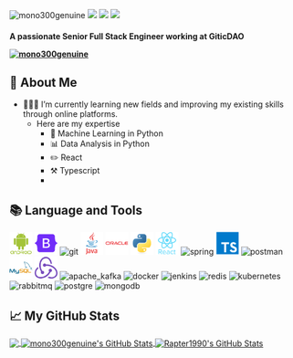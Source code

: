 <p align="left"> 
    <img src="https://komarev.com/ghpvc/?username=rapter1990" alt="mono300genuine" /> 
    <img src="https://img.shields.io/github/followers/mono300genuine?style=social" />
    <img src="https://img.shields.io/github/stars/mono300genuine?style=social" />
    <img src="https://img.shields.io/github/watchers/mono300genuine/mono300genuine?style=social" />
</p>

<h4 align="left">A passionate Senior Full Stack Engineer working at GiticDAO

<p align="left"> 
    <a href="https://github.com/ryo-ma/github-profile-trophy">
        <img src="https://github-profile-trophy.vercel.app/?username=mono300genuine&theme=onedark" alt="mono300genuine" />
    </a>
</p>

## 📖 About Me

- 👨🏽‍💻 I’m currently learning new fields and improving my existing skills through online platforms.
    - Here are my expertise
        - 🤖 Machine Learning in Python
        - 📊 Data Analysis in Python
        - ✏️ React
        - ⚒️ Typescript
        - 
## 📚 Language and Tools
<p align="left">
  <img src="https://github.com/devicons/devicon/blob/master/icons/android/android-plain-wordmark.svg" alt="android" width="40" height="40"/> 
  <img src="https://github.com/devicons/devicon/blob/master/icons/bootstrap/bootstrap-plain.svg" alt="bootstrap" width="40" height="40"/> 
  <img src="https://www.vectorlogo.zone/logos/git-scm/git-scm-icon.svg" alt="git" width="40" height="40"/> 
  <img src="https://github.com/devicons/devicon/blob/master/icons/java/java-original-wordmark.svg" alt="java" width="40" height="40"/> 
  <img src="https://github.com/devicons/devicon/blob/master/icons/oracle/oracle-original.svg" alt="oracle" width="40" height="40"/> 
  <img src="https://github.com/devicons/devicon/blob/master/icons/python/python-original.svg" alt="python" width="40" height="40"/> 
  <img src="https://github.com/devicons/devicon/blob/master/icons/react/react-original-wordmark.svg" alt="react" width="40" height="40"/> 
  <img src="https://www.vectorlogo.zone/logos/springio/springio-icon.svg" alt="spring" width="40" height="40"/> 
  <img src="https://github.com/devicons/devicon/blob/master/icons/typescript/typescript-original.svg" alt="typescript" width="40" height="40"/>
  <img src="https://www.vectorlogo.zone/logos/getpostman/getpostman-icon.svg" alt="postman" width="40" height="40"/>
  <img src="https://raw.githubusercontent.com/devicons/devicon/master/icons/mysql/mysql-original-wordmark.svg" alt="mysql" width="40" height="40"/>
  <img src="https://raw.githubusercontent.com/devicons/devicon/master/icons/redux/redux-original.svg" alt="mysql" width="40" height="40"/>
  <img src="https://cdn.jsdelivr.net/gh/devicons/devicon/icons/apachekafka/apachekafka-original.svg" alt="apache_kafka" width="40" height="40"/>
  <img src="https://cdn.jsdelivr.net/gh/devicons/devicon/icons/docker/docker-original.svg" alt="docker" width="40" height="40"/>
  <img src="https://cdn.jsdelivr.net/gh/devicons/devicon/icons/jenkins/jenkins-original.svg" alt="jenkins" width="40" height="40"/>
  <img src="https://cdn.jsdelivr.net/gh/devicons/devicon/icons/redis/redis-original.svg" alt="redis" width="40" height="40"/>
  <img src="https://cdn.jsdelivr.net/gh/devicons/devicon/icons/kubernetes/kubernetes-plain.svg" alt="kubernetes" width="40" height="40"/>
  <img src="https://www.vectorlogo.zone/logos/rabbitmq/rabbitmq-icon.svg" alt="rabbitmq" width="40" height="40"/>
  <img src="https://cdn.jsdelivr.net/gh/devicons/devicon/icons/postgresql/postgresql-original.svg" alt="postgre" width="40" height="40">
  <img src="https://cdn.jsdelivr.net/gh/devicons/devicon/icons/mongodb/mongodb-original-wordmark.svg" alt="mongodb" width="40" height="40">  
</p>

## &#x1f4c8; My GitHub Stats

<a href="https://github.com/mono300genuine">
  <img align="center" src="https://github-readme-stats.vercel.app/api/top-langs/?username=mono300genuine&title_color=ffffff&text_color=c9cacc&icon_color=2bbc8a&bg_color=1d1f21" />
</a>

<a href="https://github.com/mono300genuine">
  <img align="center" src="https://github-readme-stats.vercel.app/api?username=mono300genuine&show_icons=true&line_height=27&count_private=true&title_color=ffffff&text_color=c9cacc&icon_color=2bbc8a&bg_color=1d1f21" alt="mono300genuine's GitHub Stats" />
</a>


<a href="https://github.com/mono300genuine">
  <img align="center" src="https://github-readme-streak-stats.herokuapp.com/?user=mono300genuine&theme=dark&card_width=770" alt="Rapter1990's GitHub Stats" />
</a>
